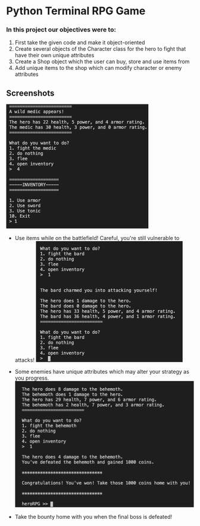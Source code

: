 
# Python Terminal RPG Game

### In this project our objectives were to:

1. First take the given code and make it object-oriented
2. Create several objects of the Character class for the hero to fight that have their own unique attributes
3. Create a Shop object which the user can buy, store and use items from
4. Add unique items to the shop which can modify character or enemy attributes

## Screenshots

![rpg screenshot1](/rpgimages/rpg1.png)


- Use items while on the battlefield! Careful, you're still vulnerable to attacks!
![rpg screenshot2](/rpgimages/rpg3.png)


- Some enemies have unique attributes which may alter your strategy as you progress.
![rpg screenshot3](/rpgimages/rpg2.png)


- Take the bounty home with you when the final boss is defeated!

<img align = "left">